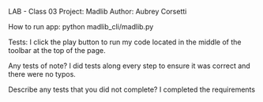 LAB - Class 03
Project: Madlib
Author: Aubrey Corsetti

How to run app: python madlib_cli/madlib.py

Tests:
I click the play button to run my code located in the middle of the toolbar at the top of the page.

Any tests of note? I did tests along every step to ensure it was correct and there were no typos.

Describe any tests that you did not complete? I completed the requirements